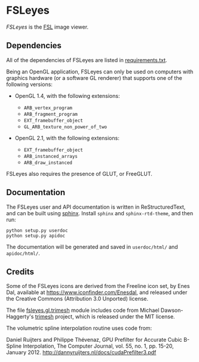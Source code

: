 FSLeyes
=======


*FSLeyes* is the [FSL](http://fsl.fmrib.ox.ac.uk/fsl/fslwiki/) image viewer.


Dependencies
------------


All of the dependencies of FSLeyes are listed in
[requirements.txt](requirements.txt).


Being an OpenGL application, FSLeyes can only be used on computers with
graphics hardware (or a software GL renderer) that supports one of the
following versions:


 - OpenGL 1.4, with the following extensions:
   - `ARB_vertex_program`
   - `ARB_fragment_program`
   - `EXT_framebuffer_object`
   - `GL_ARB_texture_non_power_of_two`

 - OpenGL 2.1, with the following extensions:
   - `EXT_framebuffer_object`
   - `ARB_instanced_arrays`
   - `ARB_draw_instanced`


FSLeyes also requires the presence of GLUT, or FreeGLUT.


Documentation
-------------


The FSLeyes user and API documentation is written in ReStructuredText, and
can be built using [sphinx](http://www.sphinx-doc.org/). Install `sphinx`
and `sphinx-rtd-theme`, and then run:

    python setup.py userdoc
    python setup.py apidoc

The documentation will be generated and saved in `userdoc/html/` and
`apidoc/html/`.


Credits
-------


Some of the FSLeyes icons are derived from the Freeline icon set, by Enes Dal,
available at https://www.iconfinder.com/Enesdal, and released under the
Creative Commons (Attribution 3.0 Unported) license.


The file [fsleyes.gl.trimesh](fsleyes/gl/trimesh.py) module includes code from
Michael Dawson-Haggerty's [trimesh](https://github.com/mikedh/trimesh)
project, which is released under the MIT license.


The volumetric spline interpolation routine uses code from:

Daniel Ruijters and Philippe Thévenaz,
GPU Prefilter for Accurate Cubic B-Spline Interpolation,
The Computer Journal, vol. 55, no. 1, pp. 15-20, January 2012.
http://dannyruijters.nl/docs/cudaPrefilter3.pdf